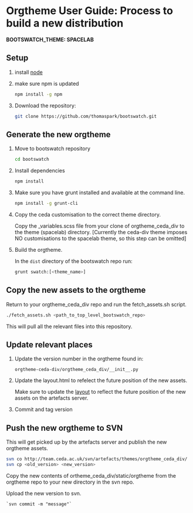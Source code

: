 # Orgtheme User Guide: Process to build a new distribution

**BOOTSWATCH_THEME: SPACELAB**

## Setup

1. install [node](https://nodejs.org/en/)
2. make sure npm is updated

    ```bash
    npm install -g npm
    ``` 

3. Download the repository: 

    ```bash
    git clone https://github.com/thomaspark/bootswatch.git
    ```

## Generate the new orgtheme
1. Move to bootswatch repository
    
    ```bash
    cd bootswatch
    ```
    
2. Install dependencies
    
    ```bash
    npm install
    ```
3. Make sure you have grunt installed and available at the command line.
    
    ```bash
    npm install -g grunt-cli
    ``` 
4. Copy the ceda customisation to the correct theme directory. 

    Copy the _variables.scss file from your clone of orgtheme_ceda_div to the theme (spacelab) directory.
    [Currently the ceda-div theme imposes NO customisations to the spacelab theme, so this step can be omitted]

5. Build the orgtheme.
    
    In the `dist` directory of the bootswatch repo run:
    ```bash
    grunt swatch:[<theme_name>]
    ```
## Copy the new assets to the orgtheme

Return to your orgtheme_ceda_div repo and run the fetch_assets.sh script.
```bash
./fetch_assets.sh <path_to_top_level_bootswatch_repo>
```   

This will pull all the relevant files into this repository.

## Update relevant places
1. Update the version number in the orgtheme found in:

    `orgtheme-ceda-div/orgtheme_ceda_div/__init__.py`

2. Update the layout.html to refelect the future position of the new assets.

    Make sure to update the 
    [layout](https://github.com/cedadev/fwtheme-django-ceda-div/tree/master/fwtheme_django_ceda_div/templates/fwtheme_django) 
    to reflect the future position of the new assets on the artefacts server.

3. Commit and tag version

## Push the new orgtheme to SVN
This will get picked up by the artefacts server and publish the new orgtheme assets.

```bash
svn co http://team.ceda.ac.uk/svn/artefacts/themes/orgtheme_ceda_div/
svn cp <old_version> <new_version>
```

Copy the new contents of ortheme_ceda_div/static/orgtheme from the orgtheme repo to your new directory in the svn repo.

Upload the new version to svn.

    `svn commit -m "message"`

